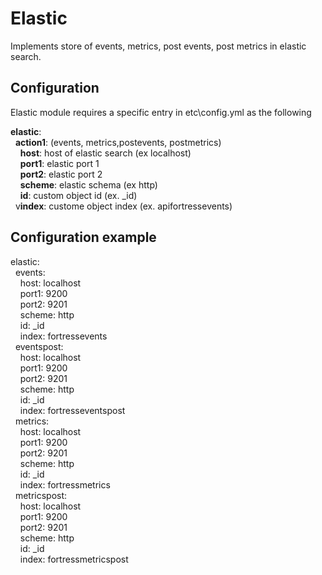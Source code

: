 # Elastic
Implements store of events, metrics, post events, post metrics in elastic search.

## Configuration
Elastic module requires a specific entry in etc\config.yml as the following

**elastic**:  
&nbsp;&nbsp;**action1**: (events, metrics,postevents, postmetrics)  
&nbsp;&nbsp;&nbsp;&nbsp;**host**: host of elastic search (ex localhost)  
&nbsp;&nbsp;&nbsp;&nbsp;**port1**: elastic port 1  
&nbsp;&nbsp;&nbsp;&nbsp;**port2**: elastic port 2  
&nbsp;&nbsp;&nbsp;&nbsp;**scheme**: elastic schema (ex http)  
&nbsp;&nbsp;&nbsp;&nbsp;**id**: custom object id (ex. _id)  
&nbsp;&nbsp;v**index**: custome object index (ex. apifortressevents)  

## Configuration example  

elastic:  
&nbsp;&nbsp;events:  
&nbsp;&nbsp;&nbsp;&nbsp;host: localhost  
&nbsp;&nbsp;&nbsp;&nbsp;port1: 9200  
&nbsp;&nbsp;&nbsp;&nbsp;port2: 9201  
&nbsp;&nbsp;&nbsp;&nbsp;scheme: http  
&nbsp;&nbsp;&nbsp;&nbsp;id: _id  
&nbsp;&nbsp;&nbsp;&nbsp;index: fortressevents  
&nbsp;&nbsp;eventspost:  
&nbsp;&nbsp;&nbsp;&nbsp;host: localhost  
&nbsp;&nbsp;&nbsp;&nbsp;port1: 9200  
&nbsp;&nbsp;&nbsp;&nbsp;port2: 9201  
&nbsp;&nbsp;&nbsp;&nbsp;scheme: http  
&nbsp;&nbsp;&nbsp;&nbsp;id: _id  
&nbsp;&nbsp;&nbsp;&nbsp;index: fortresseventspost  
&nbsp;&nbsp;metrics:  
&nbsp;&nbsp;&nbsp;&nbsp;host: localhost  
&nbsp;&nbsp;&nbsp;&nbsp;port1: 9200  
&nbsp;&nbsp;&nbsp;&nbsp;port2: 9201  
&nbsp;&nbsp;&nbsp;&nbsp;scheme: http  
&nbsp;&nbsp;&nbsp;&nbsp;id: _id  
&nbsp;&nbsp;&nbsp;&nbsp;index: fortressmetrics  
&nbsp;&nbsp;metricspost:  
&nbsp;&nbsp;&nbsp;&nbsp;host: localhost  
&nbsp;&nbsp;&nbsp;&nbsp;port1: 9200  
&nbsp;&nbsp;&nbsp;&nbsp;port2: 9201  
&nbsp;&nbsp;&nbsp;&nbsp;scheme: http  
&nbsp;&nbsp;&nbsp;&nbsp;id: _id  
&nbsp;&nbsp;&nbsp;&nbsp;index: fortressmetricspost  
    
  
